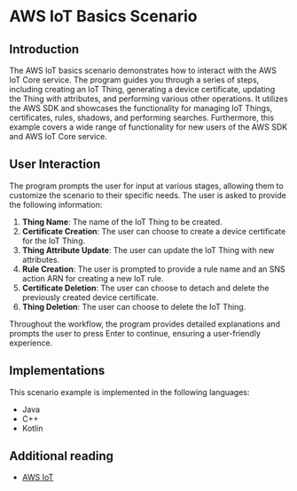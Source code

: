# AWS IoT Basics Scenario

## Introduction
The AWS IoT basics scenario demonstrates how to interact with the AWS IoT Core service. The program guides you through a series of steps, including creating an IoT Thing, generating a device certificate, updating the Thing with attributes, and performing various other operations. It utilizes the AWS SDK and showcases the functionality for managing IoT Things, certificates, rules, shadows, and performing searches. Furthermore, this example covers a wide range of functionality for new users of the AWS SDK and AWS IoT Core service.

## User Interaction
The program prompts the user for input at various stages, allowing them to customize the scenario to their specific needs. The user is asked to provide the following information:

1. **Thing Name**: The name of the IoT Thing to be created.
2. **Certificate Creation**: The user can choose to create a device certificate for the IoT Thing.
3. **Thing Attribute Update**: The user can update the IoT Thing with new attributes.
4. **Rule Creation**: The user is prompted to provide a rule name and an SNS action ARN for creating a new IoT rule.
5. **Certificate Deletion**: The user can choose to detach and delete the previously created device certificate.
6. **Thing Deletion**: The user can choose to delete the IoT Thing.

Throughout the workflow, the program provides detailed explanations and prompts the user to press Enter to continue, ensuring a user-friendly experience.

## Implementations

This scenario example is implemented in the following languages:

- Java
- C++
- Kotlin

## Additional reading

- [AWS IoT](https://docs.aws.amazon.com/iot/latest/developerguide/what-is-aws-iot.html)






